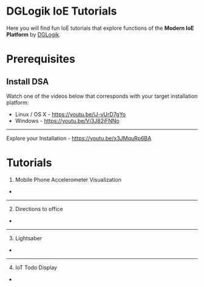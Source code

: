 # DGLogik IoE Tutorials
Here you will find fun IoE tutorials that explore functions of the **Modern IoE Platform** by [DGLogik](http://www.dglogik.com).

# Prerequisites

Install DSA
-
Watch one of the videos below that corresponds with your target installation platform:

 - Linux / OS X - https://youtu.be/iJ-vUrD7gYo
 - Windows - https://youtu.be/Vi3J82jFNNo

----------

Explore your Installation - https://youtu.be/x3JMquRp6BA

# Tutorials

1. Mobile Phone Accelerometer Visualization
-


----------
2. Directions to office
-

----------
3. Lightsaber
-

----------
4. IoT Todo Display
-
